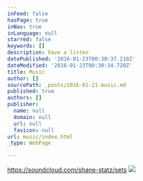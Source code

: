 ```yaml
---
inFeed: false
hasPage: true
inNav: true
inLanguage: null
starred: false
keywords: []
description: have a listen
datePublished: '2016-01-23T00:30:37.210Z'
dateModified: '2016-01-23T00:30:34.720Z'
title: Music
author: []
sourcePath: _posts/2016-01-21-music.md
published: true
authors: []
publisher:
  name: null
  domain: null
  url: null
  favicon: null
url: music/index.html
_type: WebPage

---
```

https://soundcloud.com/shane-statz/sets
![](https://the-grid-user-content.s3-us-west-2.amazonaws.com/e42fd57c-34e0-41d0-b5a1-4798a43043c6.jpg)